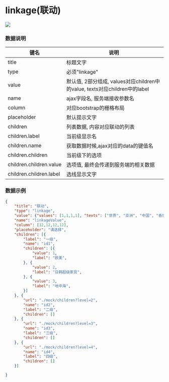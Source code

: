 # linkage(联动)   


![](https://github.com/383514580/Store/blob/master/admin5/docs/images/linkage.jpg?raw=true)


### 数据说明
|键名 |说明 |
| ------------ | ------------ |
|title| 标题文字  |
|type| 必须"linkage"  |
|value| 默认值, 2部分组成, values对应children中的value, texts对应children中的label  |
|name   | ajax字段名, 服务端接收参数名  |
|column   | 对应bootstrap的栅格布局  |
|placeholder   | 默认提示文字  |
|children   | 列表数据, 内容对应联动的列表  |
|children.label   | 当前级显示名  |
|children.name   | 获取数据时候,ajax对应的data的键值名|
|children.children   | 当前级下的选项  |
|children.children.value   | 选项值, 最终会传递到服务端的相关数据  |
|children.children.label   | 选线显示文字|

### 数据示例
``` json
{
    "title": "联动",
	"type": "linkage",
	"value": {"values": [1,1,1,1], "texts": ["世界", "亚洲", "中国", "香坊"]},
	"name": "linkageValue",
	"column": [12,12,12,12],
    "placeholder": "请选择",
    "children": [{
        "label": "一级",
        "name": "id1",
        "children": [{
            "value": 1,
            "label": "欧美",
        }, {
            "value": 2,
            "label": "日韩超级家具",
        }, {
            "value": 3,
            "label": "地中海",
        }]
    }, {
        "url": "./mock/children?level=2",
        "name": "id2",
        "label": "二级",
        "children": []
    }, {
        "url": "./mock/children?level=3",
        "name": "id3",
        "label": "三级",
        "children": []
    }, {
        "url": "./mock/children?level=4",
        "name": "id4",
        "label": "四级",
        "children": []
    }]

}
```
